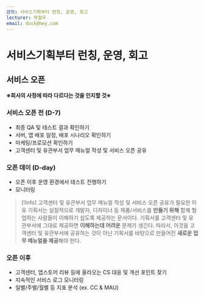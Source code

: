 ```yaml
---
강의: 서비스기획부터 런칭, 운영, 회고
lecturer: 박철우
email: duck@hey.com
---
```

# 서비스기획부터 런칭, 운영, 회고
## 서비스 오픈
**※회사의 사정에 따라 다르다는 것을 인지할 것※**
### 서비스 오픈 전 (D-7)
- 최종 QA 및 테스트 결과 확인하기
- 서버, 앱 배포 일정, 배포 시나리오 확인하기
- 마케팅/프로모션 확인하기
- 고객센터 및 유관부서 업무 메뉴얼 작성 및 서비스 오픈 공유

### 오픈 데이 (D-day)
- 오픈 이후 운영 환경에서 테스트 진행하기
- 모니터링

> [!Info] 고객센터 및 유관부서 업무 메뉴얼 작성 및 서비스 오픈 공유가 필요한 이유
> 기획서는 실질적으로 개발자, 디자이너 등 제품/서비스를 **만들기 위해** 함께 협업하는 사람들이 이해하기 쉽도록 제공하는 문서이다.
> 기획서를 고객센터 및 유관부서에 그대로 제공하면 **이해하는데 어려운** 문제가 생긴다.
> 따라서, 이것을 고객센터 및 유관부서에 공유하는 것이 아닌 기획서를 바탕으로 만들어진 **새로운 업무 메뉴얼을 제공**해야 한다.

### 오픈 이후
- 고객센터, 앱스토어 리뷰 등에 올라오는 CS 대응 및 개선 포인트 찾기
- 지속적인 서비스 로그 모니터링
- 일별/주별/월별 등 지표 분석 (ex. CC & MAU)